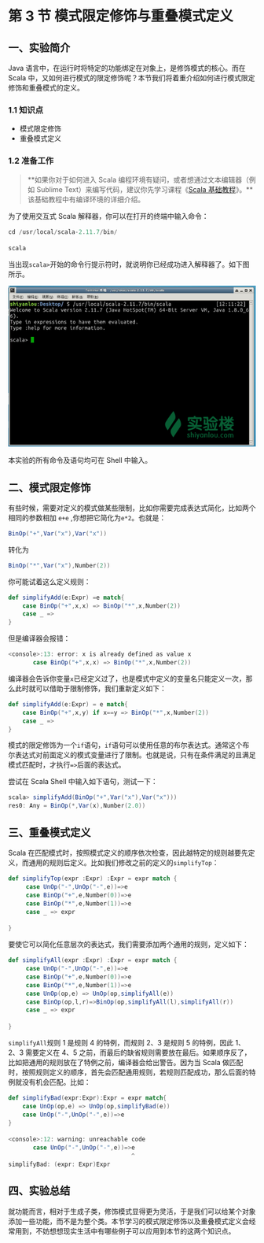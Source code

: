 # 第 3 节 模式限定修饰与重叠模式定义

## 一、实验简介

Java 语言中，在运行时将特定的功能绑定在对象上，是修饰模式的核心。而在 Scala 中，又如何进行模式的限定修饰呢？本节我们将着重介绍如何进行模式限定修饰和重叠模式的定义。

### 1.1 知识点

*   模式限定修饰
*   重叠模式定义

### 1.2 准备工作

>**如果你对于如何进入 Scala 编程环境有疑问，或者想通过文本编辑器（例如 Sublime Text）来编写代码，建议你先学习课程《[Scala 基础教程](https://www.shiyanlou.com/courses/490)》。**该基础教程中有编译环境的详细介绍。

为了使用交互式 Scala 解释器，你可以在打开的终端中输入命令：

```scala
cd /usr/local/scala-2.11.7/bin/

scala 
```

当出现`scala>`开始的命令行提示符时，就说明你已经成功进入解释器了。如下图所示。

![](img/88d5d02e5cd17ab7bd4c636482102e04.jpg)

本实验的所有命令及语句均可在 Shell 中输入。

## 二、模式限定修饰

有些时候，需要对定义的模式做某些限制，比如你需要完成表达式简化，比如两个相同的参数相加 `e+e` ,你想把它简化为`e*2`。也就是：

```scala
BinOp("+",Var("x"),Var("x")) 
```

转化为

```scala
BinOp("*",Var("x"),Number(2)) 
```

你可能试着这么定义规则：

```scala
def simplifyAdd(e:Expr) =e match{
    case BinOp("+",x,x) => BinOp("*",x,Number(2))
    case _ =>
} 
```

但是编译器会报错：

```scala
<console>:13: error: x is already defined as value x
       case BinOp("+",x,x) => BinOp("*",x,Number(2)) 
```

编译器会告诉你变量`x`已经定义过了，也是模式中定义的变量名只能定义一次，那么此时就可以借助于限制修饰，我们重新定义如下：

```scala
def simplifyAdd(e:Expr) = e match{
    case BinOp("+",x,y) if x==y => BinOp("*",x,Number(2))
    case _ =>
} 
```

模式的限定修饰为一个`if`语句，`if`语句可以使用任意的布尔表达式。通常这个布尔表达式对前面定义的模式变量进行了限制。也就是说，只有在条件满足的且满足模式匹配时，才执行`=>`后面的表达式。

尝试在 Scala Shell 中输入如下语句，测试一下：

```scala
scala> simplifyAdd(BinOp("+",Var("x"),Var("x")))
res0: Any = BinOp(*,Var(x),Number(2.0)) 
```

## 三、重叠模式定义

Scala 在匹配模式时，按照模式定义的顺序依次检查，因此越特定的规则越要先定义，而通用的规则后定义。比如我们修改之前的定义的`simplifyTop`：

```scala
def simplifyTop(expr :Expr) :Expr = expr match {
     case UnOp("-",UnOp("-",e))=>e
     case BinOp("+",e,Number(0))=>e
     case BinOp("*",e,Number(1))=>e
     case _ => expr

} 
```

要使它可以简化任意层次的表达式，我们需要添加两个通用的规则，定义如下：

```scala
def simplifyAll(expr :Expr) :Expr = expr match {
     case UnOp("-",UnOp("-",e))=>e
     case BinOp("+",e,Number(0))=>e
     case BinOp("*",e,Number(1))=>e
     case UnOp(op,e) => UnOp(op,simplifyAll(e))
     case BinOp(op,l,r)=>BinOp(op,simplifyAll(l),simplifyAll(r))
     case _ => expr

} 
```

`simplifyAll`规则 1 是规则 4 的特例，而规则 2、3 是规则 5 的特例，因此 1、2、3 需要定义在 4、5 之前，而最后的缺省规则需要放在最后。如果顺序反了，比如把通用的规则放在了特例之前，编译器会给出警告。因为当 Scala 做匹配时，按照规则定义的顺序，首先会匹配通用规则，若规则匹配成功，那么后面的特例就没有机会匹配。比如：

```scala
def simplifyBad(expr:Expr):Expr = expr match{
    case UnOp(op,e) => UnOp(op,simplifyBad(e))
    case UnOp("-",UnOp("-",e))=>e
}

<console>:12: warning: unreachable code
       case UnOp("-",UnOp("-",e))=>e
                                   ^
simplifyBad: (expr: Expr)Expr 
```

## 四、实验总结

就功能而言，相对于生成子类，修饰模式显得更为灵活，于是我们可以给某个对象添加一些功能，而不是为整个类。本节学习的模式限定修饰以及重叠模式定义会经常用到，不妨想想现实生活中有哪些例子可以应用到本节的这两个知识点。